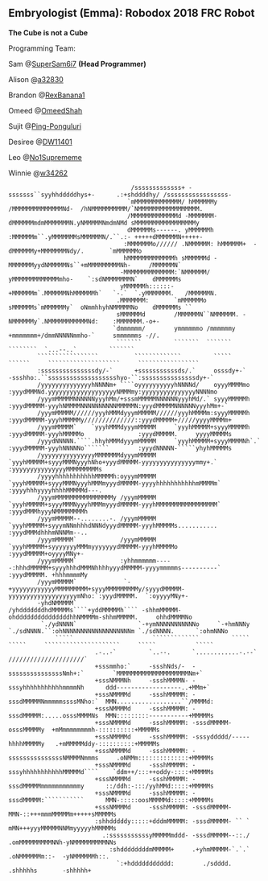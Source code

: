 ## Embryologist (Emma): Robodox 2018 FRC Robot 
**The Cube is not a Cube**

Programming Team:

Sam @[SuperSam6i7](http://github.com/supersam6i7) **(Head Programmer)**

Alison @[a32830](http://github.com/a32830)

Brandon @[RexBanana1](http://github.com/rexbanana1)

Omeed @[OmeedShah](http://github.com/OmeedShah)

Sujit @[Ping-Ponguluri](http://github.com/Ping-Ponguluri)

Desiree @[DW11401](http://github.com/DW11401)

Leo @[No1Suprememe](http://github.com/No1Suprememe)

Winnie @[w34262](http://github.com/w34262)

                                                                                                                                                      
                                                                                                                                                      
                                                                                                                                                      
                                                                                                                                                      
                                                                                                                                                      
                                                                                                                                                      
                                      /sssssssssssss+ -sssssss``syyhhdddddhys+-      .:+shddddhy/ /sssssssssssssssss-                                 
                                     `mMMMMMMMMMMMMM/ hMMMMMMy /MMMMMMMMMMMMMMNd-  /hNMMMMMMMMMM/`NMMMMMMMMMMMMMMMMM.                                 
                                     /MMMMMMMMMMMMMd -MMMMMMM- dMMMMMMmdmMMMMMMMN.yNMMMMMNmdmNMd sMMMMMMMMMMMMMMMMMy                                  
                                     dMMMMMMs------. yMMMMMMh :MMMMMMm``.yMMMMMMMsMMMMMMN/.``.:- +++++dMMMMMMN+++++-                                  
                                    :MMMMMMMo////// .NMMMMMM: hMMMMMM+  -dMMMMMMy+MMMMMMMNdy/.       `mMMMMMMo                                        
                                    hMMMMMMMMMMMMMh sMMMMMMd -MMMMMMMyydNMMMMMNs``+mMMMMMMMMMNh-     /MMMMMMN`                                        
                                   -MMMMMMMMMMMMMM:`NMMMMMM/ yMMMMMMMMMMMMMmho-    `:sdNMMMMMMMN`    dMMMMMMs                                         
                                   yMMMMMMh::::::- +MMMMMMm`.MMMMMMNhMMMMMMh`   `-.`  `.yMMMMMMM.   /MMMMMMN.                                         
                                  .MMMMMMM:       `mMMMMMMo sMMMMMMs`mMMMMMMy`  oNmmhhyhNMMMMMNo    dMMMMMMs ``                                       
                                  sMMMMMMd        /MMMMMMN``NMMMMMM. -NMMMMMMy`.NMMMMMMMMMMMNd:    :MMMMMMM.-o+-                                      
                                 `dmmmmmm/        ymmmmmmo /mmmmmmy   +mmmmmmm+/dmmNNNNNmmho-`     smmmmmms -//.                                      
                                  ```````         ```````  ```````     ````````  `...--..`         ```````                                            
            `````````````````          `````````````         `````          ``````     ````````````````````     `````````````````                     
            :sssssssssssssssdy/-`      +sssssssssssds/.`     osssdy+-`      -ssshho:.``ssssssssssssssssssshyo-``:sssssssssssssssdy+-`                 
            /yyyyyyyyyyyyyyhNNNNm+ ````oyyyyyyyyyyhNNNNd/    oyyyMMMMmo     :yyydMMMNd.yyyyyyyyyyyyyyyyyyyNMMMmy:yyyyyyyyyyyyyyyNNNNmo                
            /yyymMMMMMNNNNNNyyyhMm/+sssmMMMMMNNNNNNyyyhMd/.` syyyMMMMMh     :yyydMMMMM-yyyhNMMMMNNNNNNNNNNMMMMMN:yyydMMMMMNNNNNNyyyhMm+-`             
            /yyymMMMMM//////yyyhMMMdyyymMMMMM//////yyyhMMMMm:syyyMMMMMh     :yyydMMMMM-yyyhMMMMMy//////////////::yyydMMMMM+/////yyyyMMMMm+            
            /yyymMMMMM`    `yyyhMMMdyyymMMMMM     `yyyhMMMMM+syyyMMMMMh     :yyydMMMMM-yyyhMMMMMo               :yyydMMMMM.     yyyyMMMMMs            
            /yyydNNNNN.````.hhyhMMMdyyymMMMMM     `yyyhMMMMM+syyyMMMMNh`.`  :yyydMMMMM-yyyhNNNNNo```````        :yyydNNNNN-`````yhyhMMMMMs            
            /yyyyyyyyyyyyyyyMMMMMMMdyyymMMMMM     `yyyhMMMMM+syyyMMMNyyyhNho+yyydMMMMM-yyyyyyyyyyyyyyymmy+.`    :yyyyyyyyyyyyyyyMMMMMMMMMs            
            /yyyyhhhhhhhhhhhMMMMMh:oyyymMMMMM     `yyyhMMMMM+syyyMMMNyyyhMMMmyyydMMMMM-yyyyhhhhhhhhhhhmMMMMm`   :yyyyhhhyyyyhhhhMMMMMd---.            
            /yyymMMMMMMMMMMMMMMMMy /yyymMMMMM     `yyyhMMMMM+syyyMMMNyyyhMMMmyyydMMMMM-yyyhMMMMMMMMMMMMMMMMM`   :yyydMMMhyyyNMMMMMMMMh                
            /yyymMMMMM--........-. /yyymMMMMM     `yyyhMMMMM+syyymNNmhhhdNNNdyyydMMMMM-yyyhMMMMMs...........    :yyydMMMdhhhmNNNMm--..                
            /yyymMMMMM`            /yyymMMMMM     `yyyhMMMMM+syyyyyyyMMMmyyyyyyydMMMMM-yyyhMMMMMo               :yyydMMMMM+oyyyyMNy+-                 
            /yyymMMMMM`            :yhhmmmmmm-----:hhhdMMMMM+syyyhhhdMMMNhhhhyyydMMMMM-yyyymmmmms----------`    :yyydMMMMM. +hhhmmmmMy                
            /yyymMMMMM`             `-+yyyyyyyyyyyyMMMMMMMMM+syyyMMMMMMMMMy/syyydMMMMM-yyyyyyyyyyyyyyyyyyymNho:`:yyydMMMMM.  `:oyyyyMNy+-             
            -yhdNMMMMM`                /yhdddddddhdMMMMMs````+yddMMMMMh```` -shhmMMMMM-ohdddddddddddddddhhNMMMMm-shhmMMMMM.     ohhdMMMMNo            
             `./ydNNNN`                 `-+ymNNNNNNNNNNNo     `-+hmNNNy      `./sdNNNN.``:ohNNNNNNNNNNNNNNNNNNNm `./sdNNNN.      `:ohmNNNo            
                 `````                      `````````````         `````          `````     `````````````````````     `````           `````            
                            .-..-`         `..--.      `............-.--`             /////////////////////`                                          
                            +sssmmho:`     -ssshNds/-  -sssssssssssssssNmh+:`        `MMMMMMMMMMMMMMMMMMMMNm+`                                        
                            +sssNMMMNh     -ssshMMMMN- -sssyhhhhhhhhhhhmmmmNh      ddd------------------..+MMm+`                                      
                            +sssNMMMMd     -ssshMMMMM: -sssdMMMMMNmmmmmssssMNho:`  MMN..................``/MMMMd:                                     
                            +sssNMMMMd     -ssshMMMMM: -sssdMMMMM:.....osssMMMMNs  MMN:::::::::-----------+MMMMMs                                     
                            +sssNMMMMd     -ssshMMMMM: -sssdMMMMM-     osssMMMMMy  +mMmmmmmmmmh-::::::::::+MMMMMs                                     
                            +sssNMMMMd     -ssshMMMMM: -sssyddddd/-----hhhhMMMMMy   .+mMMMMMddy-::::::::::+MMMMMs                                     
                            +sssNMMMMd     -ssshMMMMM: -sssssssssssssssNMMMMNmmms     .oNMMm::::::::::::::+MMMMMs                                     
                            +sssNMMMMd     -ssshMMMMM: -sssyhhhhhhhhhhhMMMMMd````    `ddm++/:::++oddy-::::+MMMMMs                                     
                            +sssNMMMMd     -ssshMMMMM: -sssdMMMMMmmmmmmmmmmmy      ::/ddh:-:::/yyhMMd:::::+MMMMMs                                     
                            +sssNMMMMd     -ssshMMMMM: -sssdMMMMM:```````````      MMN-:::::oosMMMMMd:::::+MMMMMs                                     
                            +sssNMMMMd     -ssshMMMMM: -sssdMMMMM-                 MMN-::+++mmmMMMMMm+++++sMMMMMs                                     
                            :shhdddddy:::::+dddmMMMMM: -sssdMMMMM- `` `            mMN+++yyyMMMMMNNMmyyyyyhMMMMMs                                     
                              .:sssssssssssyMMMMMmddd- -sssdMMMMM--::./            .omMMMMMMMMMNNh-yNMMMMMMMMMNNs                                     
                                :shddddddddmMMMMM+     .+yhmMMMMM-`.`.`              .oNMMMMMMm::-  -yNMMMMMMh::.                                     
                                  `:+hddddddddddd:        ./sdddd.                     .shhhhhs       -shhhhh+                                        
                                                                                                                                                      
                                                                                                                                                      
                                                                                                                                                      
                                                                                                                                                      
                                                                                                                                                      
                                                                                                                                                      
